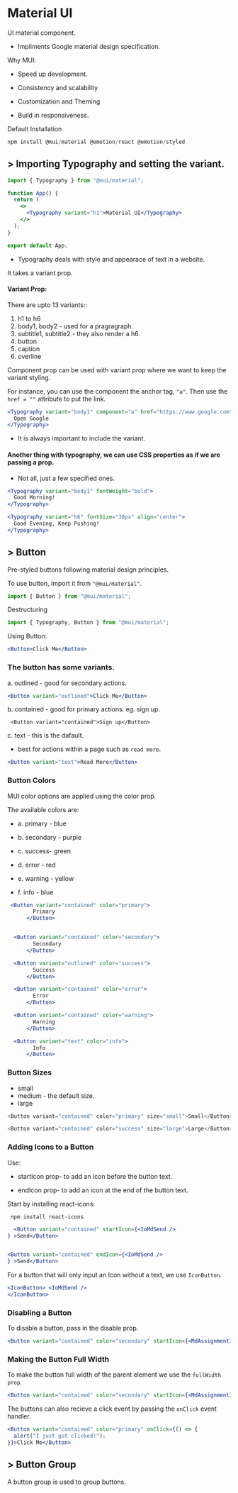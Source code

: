 # Material UI

UI material component.

- Impliments Google material design specification.

Why MUI:

- Speed up development.

- Consistency and scalability

- Customization and Theming

- Build in responsiveness.

Default Installation

```jsx
npm install @mui/material @emotion/react @emotion/styled
```

## > Importing Typography and setting the variant.

```jsx
import { Typography } from "@mui/material";

function App() {
  return (
    <>
      <Typography variant="h1">Material UI</Typography>
    </>
  );
}

export default App;
```

- Typography deals with style and appearace of text in a website.

It takes a variant prop.

#### Variant Prop:

There are upto 13 variants::

1. h1 to h6
2. body1, body2 - used for a pragragraph.
3. subtitle1, subtitle2 - they also render a h6.
4. button
5. caption
6. overline

Component prop can be used with variant prop where we want to keep the variant styling.

For instance, you can use the component the anchor tag, `"a"`. Then use the `href = ""` attribute to put the link.

```jsx
<Typography variant="body1" component="a" href="https://www.google.com">
  Open Google
</Typography>
```

- It is always important to include the variant.

#### Another thing with typography, we can use CSS properties as if we are passing a prop.

- Not all, just a few specified ones.

```jsx
<Typography variant="body1" fontWeight="bold">
  Good Morning!
</Typography>
```

```jsx
<Typography variant="h6" fontSize="30px" align="center">
  Good Evening, Keep Pushing!
</Typography>
```

## > Button

Pre-styled buttons following material design principles.

To use button, import it from `"@mui/material"`.

```jsx
import { Button } from "@mui/material";
```

Destructuring

```jsx
import { Typography, Button } from "@mui/material";
```

Using Button:

```jsx
<Button>Click Me</Button>
```

### The button has some variants.

a. outlined - good for secondary actions.

```jsx
<Button variant="outlined">Click Me</Button>
```

b. contained - good for primary actions. eg. sign up.

```JSX
 <Button variant="contained">Sign up</Button>
```

c. text - this is the dafault.

- best for actions within a page such as `read more`.

```jsx
<Button variant="text">Read More</Button>
```

### Button Colors

MUI color options are applied using the color prop.

The available colors are:

- a. primary - blue

- b. secondary - purple

- c. success- green

- d. error - red

- e. warning - yellow

- f. info - blue

```jsx
 <Button variant="contained" color="primary">
        Primary
      </Button>


  <Button variant="contained" color="secondary">
        Secondary
      </Button>

  <Button variant="outlined" color="success">
        Success
      </Button>

  <Button variant="contained" color="error">
        Error
      </Button>

  <Button variant="contained" color="warning">
        Warning
      </Button>

  <Button variant="text" color="info">
        Info
      </Button>
```

### Button Sizes

- small
- medium - the default size.
- large

```js
<Button variant="contained" color="primary" size="small">Small</Button>

<Button variant="contained" color="success" size="large">Large</Button>
```

### Adding Icons to a Button

Use: 

- startIcon prop- to add an icon before the button text.

- endIcon prop- to add an icon at the end of the button text.


Start by installing react-icons:

` npm install react-icons`


```jsx
  <Button variant="contained" startIcon={<IoMdSend />
} >Send</Button>


<Button variant="contained" endIcon={<IoMdSend />
} >Send</Button>
```

For a button that will only input an Icon without a text, we use `IconButton`.

```jsx
<IconButton> <IoMdSend /> 
</IconButton>
```

### Disabling a Button

To disable a button, pass in the disable prop. 

```jsx
<Button variant="contained" color="secondary" startIcon={<MdAssignmentInd />} disabled>Assignment</Button>
```

### Making the Button Full Width

To make the button full width of the parent element we use the `fullWidth prop`.


```jsx
<Button variant="contained" color="secondary" startIcon={<MdAssignmentInd />} fullWidth>Assignment</Button>
```

The buttons can also recieve a click event by passing the `onClick` event handler.

```jsx
<Button variant="contained" color="primary" onClick={() => {
  alert("I just got clicked!");
}}>Click Me</Button>
```

## > Button Group

A button group is used to group buttons. 





